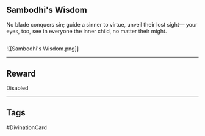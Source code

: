 ## Sambodhi's Wisdom
No blade conquers sin;
guide a sinner to virtue,
unveil their lost sight—
your eyes, too, see in
everyone the inner child,
no matter their might.
## 
![[Sambodhi's Wisdom.png]]

---
## Reward
Disabled

---
## Tags
#DivinationCard